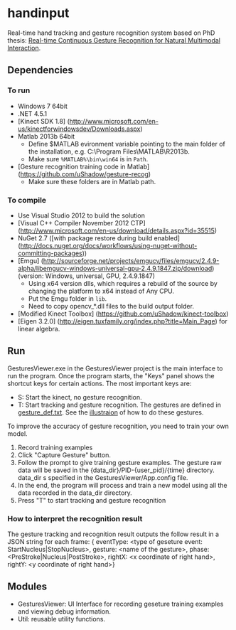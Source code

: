 # handinput

Real-time hand tracking and gesture recognition system based on PhD thesis: [Real-time Continuous Gesture Recognition for Natural
Multimodal Interaction](http://groups.csail.mit.edu/mug/pubs/Yin2014Thesis.pdf).

## Dependencies
### To run
* Windows 7 64bit
* .NET 4.5.1
* [Kinect SDK 1.8] (http://www.microsoft.com/en-us/kinectforwindowsdev/Downloads.aspx)
* Matlab 2013b 64bit 
  * Define $MATLAB evironment variable pointing to the main folder of the installation, e.g. C:\Program Files\MATLAB\R2013b.
  * Make sure `%MATLAB%\bin\win64` is in `Path`.
* [Gesture recognition training code in Matlab] (https://github.com/uShadow/gesture-recog)
  * Make sure these folders are in Matlab path. 

### To compile
* Use Visual Studio 2012 to build the solution
* [Visual C++ Compiler November 2012 CTP] (http://www.microsoft.com/en-us/download/details.aspx?id=35515)
* NuGet 2.7 ([with package restore during build enabled] (http://docs.nuget.org/docs/workflows/using-nuget-without-committing-packages))
* [Emgu] (http://sourceforge.net/projects/emgucv/files/emgucv/2.4.9-alpha/libemgucv-windows-universal-gpu-2.4.9.1847.zip/download) (version: Windows, universal, GPU, 2.4.9.1847)
  * Using x64 version dlls, which requires a rebuild of the source by changing the platform to x64 instead of Any CPU.
  * Put the Emgu folder in `lib`.
  * Need to copy opencv_*.dll files to the build output folder.
* [Modified Kinect Toolbox] (https://github.com/uShadow/kinect-toolbox)
* [Eigen 3.2.0] (http://eigen.tuxfamily.org/index.php?title=Main_Page) for linear algebra.

## Run
GesturesViewer.exe in the GesturesViewer project is the main interface to run the program. Once the program starts, the "Keys" panel shows the shortcut keys for certain actions. The most important keys are:

* S: Start the kinect, no gesture recognition.
* T: Start tracking and gesture recognition. The gestures are defined in [gesture_def.txt](https://github.com/uShadow/handinput/blob/master/GesturesViewer/Data/gesture_def.txt). See the [illustraion](https://groups.csail.mit.edu/mug/projects/gesture_kinect/images/gesture.png) of how to do these gestures.

To improve the accuracy of gesture recognition, you need to train your own model.

1. Record training examples 
  1. Click "Capture Gesture" button.
  2. Follow the prompt to give training gesture examples. The gesture raw data will be saved in the {data_dir}/PID-{user_pid}/{time} directory. data_dir s specified in the GesturesViewer/App.config file.
  3. In the end, the program will process and train a new model using all the data recorded in the data_dir directory.
2. Press "T" to start tracking and gesture recognition  

### How to interpret the recognition result
The gesture tracking and recognition result outputs the follow result in a JSON string for each frame:
{ eventType: \<type of geseture event: StartNucleus|StopNucleus\>, gesture: \<name of the gesture\>, phase: \<PreStroke|Nucleus|PostStroke\>, rightX: \<x coordinate of right hand\>, rightY: \<y coordinate of right hand\>} 

## Modules
* GesturesViewer: UI Interface for recording geseture training examples and viewing debug information.
* Util: reusable utility functions.



